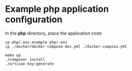 # Example php application configuration

In the **php** directory, place the application code

```
cp php/.env.example php/.env
cp ./docker/docker-compose-dev.yml ./docker-compose.yml
```

```
make up
./composer install
./artisan key:generate
```




